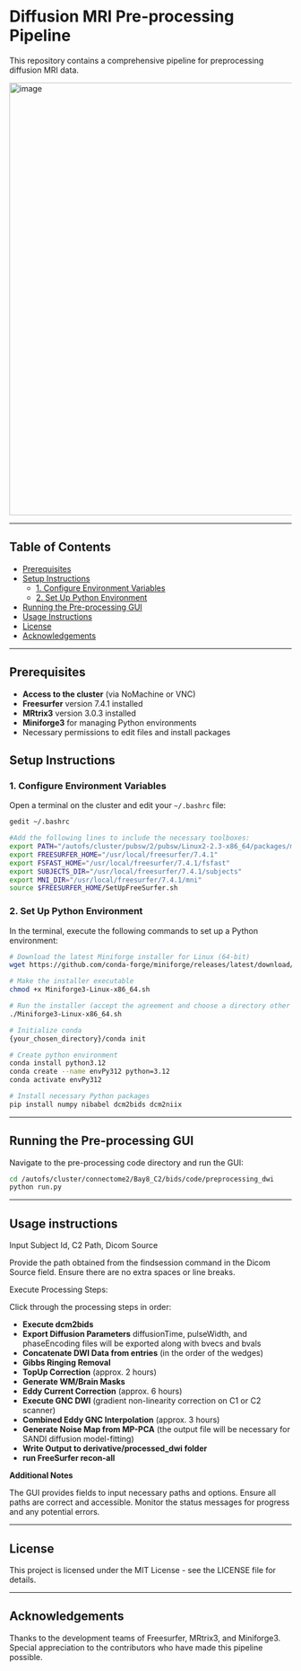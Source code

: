 # Diffusion MRI Pre-processing Pipeline

This repository contains a comprehensive pipeline for preprocessing diffusion MRI data. 

<img width="771" alt="image" src="https://github.com/user-attachments/assets/de90d5e8-03b0-4e97-b7bc-ef2e6863b328">

---

## Table of Contents

- [Prerequisites](#prerequisites)
- [Setup Instructions](#setup-instructions)
  - [1. Configure Environment Variables](#1-configure-environment-variables)
  - [2. Set Up Python Environment](#2-set-up-python-environment)
- [Running the Pre-processing GUI](#running-the-pre-processing-gui)
- [Usage Instructions](#usage-instructions)
- [License](#license)
- [Acknowledgements](#acknowledgements)

---

## Prerequisites

- **Access to the cluster** (via NoMachine or VNC)
- **Freesurfer** version 7.4.1 installed 
- **MRtrix3** version 3.0.3 installed
- **Miniforge3** for managing Python environments
- Necessary permissions to edit files and install packages

## Setup Instructions

### 1. Configure Environment Variables

Open a terminal on the cluster and edit your `~/.bashrc` file:

```bash
gedit ~/.bashrc

#Add the following lines to include the necessary toolboxes:
export PATH="/autofs/cluster/pubsw/2/pubsw/Linux2-2.3-x86_64/packages/mrtrix/3.0.3/bin:$PATH"
export FREESURFER_HOME="/usr/local/freesurfer/7.4.1"
export FSFAST_HOME="/usr/local/freesurfer/7.4.1/fsfast"
export SUBJECTS_DIR="/usr/local/freesurfer/7.4.1/subjects"
export MNI_DIR="/usr/local/freesurfer/7.4.1/mni"
source $FREESURFER_HOME/SetUpFreeSurfer.sh

```
### 2. Set Up Python Environment
In the terminal, execute the following commands to set up a Python environment:
```bash
# Download the latest Miniforge installer for Linux (64-bit)
wget https://github.com/conda-forge/miniforge/releases/latest/download/Miniforge3-Linux-x86_64.sh

# Make the installer executable
chmod +x Miniforge3-Linux-x86_64.sh

# Run the installer (accept the agreement and choose a directory other than the home directory)
./Miniforge3-Linux-x86_64.sh

# Initialize conda
{your_chosen_directory}/conda init

# Create python environment
conda install python3.12
conda create --name envPy312 python=3.12
conda activate envPy312

# Install necessary Python packages
pip install numpy nibabel dcm2bids dcm2niix
```
---
## Running the Pre-processing GUI
Navigate to the pre-processing code directory and run the GUI:
```bash
cd /autofs/cluster/connectome2/Bay8_C2/bids/code/preprocessing_dwi
python run.py
```
---
## Usage instructions

Input Subject Id, C2 Path, Dicom Source

Provide the path obtained from the findsession command in the Dicom Source field.
Ensure there are no extra spaces or line breaks.

Execute Processing Steps:

Click through the processing steps in order:
- **Execute dcm2bids**
- **Export Diffusion Parameters** diffusionTime, pulseWidth, and phaseEncoding files will be exported along with bvecs and bvals
- **Concatenate DWI Data from entries** (in the order of the wedges)
- **Gibbs Ringing Removal**
- **TopUp Correction** (approx. 2 hours)
- **Generate WM/Brain Masks**
- **Eddy Current Correction** (approx. 6 hours)
- **Execute GNC DWI** (gradient non-linearity correction on C1 or C2 scanner)
- **Combined Eddy GNC Interpolation** (approx. 3 hours)
- **Generate Noise Map from MP-PCA** (the output file will be necessary for SANDI diffusion model-fitting)
- **Write Output to derivative/processed_dwi folder**
- **run FreeSurfer recon-all**

**Additional Notes**

The GUI provides fields to input necessary paths and options.
Ensure all paths are correct and accessible.
Monitor the status messages for progress and any potential errors.

---
## License
This project is licensed under the MIT License - see the LICENSE file for details.

---
## Acknowledgements
Thanks to the development teams of Freesurfer, MRtrix3, and Miniforge3.
Special appreciation to the contributors who have made this pipeline possible.






